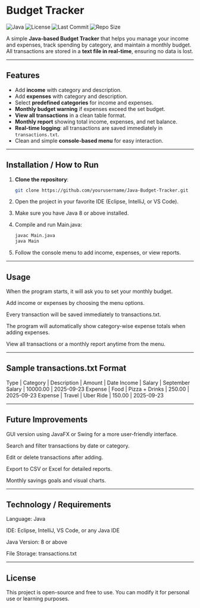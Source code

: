 # Budget Tracker

![Java](https://img.shields.io/badge/Language-Java-blue)
![License](https://img.shields.io/badge/License-MIT-green)
![Last Commit](https://img.shields.io/github/last-commit/yourusername/Java-Budget-Tracker)
![Repo Size](https://img.shields.io/github/repo-size/yourusername/Java-Budget-Tracker)

A simple **Java-based Budget Tracker** that helps you manage your income and expenses, track spending by category, and maintain a monthly budget. All transactions are stored in a **text file in real-time**, ensuring no data is lost.

---

## Features

- Add **income** with category and description.  
- Add **expenses** with category and description.  
- Select **predefined categories** for income and expenses.  
- **Monthly budget warning** if expenses exceed the set budget.  
- **View all transactions** in a clean table format.  
- **Monthly report** showing total income, expenses, and net balance.  
- **Real-time logging**: all transactions are saved immediately in `transactions.txt`.  
- Clean and simple **console-based menu** for easy interaction.  

---

## Installation / How to Run

1. **Clone the repository**:
   ```bash
   git clone https://github.com/yourusername/Java-Budget-Tracker.git
   
2. Open the project in your favorite IDE (Eclipse, IntelliJ, or VS Code).

3. Make sure you have Java 8 or above installed.

4. Compile and run Main.java:
   ```bash
   javac Main.java
   java Main
   
5. Follow the console menu to add income, expenses, or view reports.

---

## Usage

When the program starts, it will ask you to set your monthly budget.

Add income or expenses by choosing the menu options.

Every transaction will be saved immediately to transactions.txt.

The program will automatically show category-wise expense totals when adding expenses.

View all transactions or a monthly report anytime from the menu.

---

## Sample transactions.txt Format

Type     | Category  | Description         | Amount   | Date
Income   | Salary    | September Salary    | 10000.00 | 2025-09-23
Expense  | Food      | Pizza + Drinks      | 250.00   | 2025-09-23
Expense  | Travel    | Uber Ride           | 150.00   | 2025-09-23

---

## Future Improvements

GUI version using JavaFX or Swing for a more user-friendly interface.

Search and filter transactions by date or category.

Edit or delete transactions after adding.

Export to CSV or Excel for detailed reports.

Monthly savings goals and visual charts.

---

## Technology / Requirements

Language: Java

IDE: Eclipse, IntelliJ, VS Code, or any Java IDE

Java Version: 8 or above

File Storage: transactions.txt

---

## License

This project is open-source and free to use. You can modify it for personal use or learning purposes.


